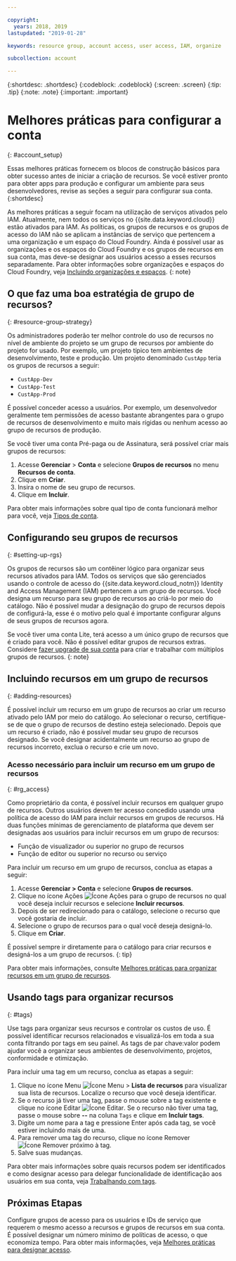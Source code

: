 ```yaml
---

copyright:
  years: 2018, 2019
lastupdated: "2019-01-28"

keywords: resource group, account access, user access, IAM, organize

subcollection: account

---
```


{:shortdesc: .shortdesc}
{:codeblock: .codeblock}
{:screen: .screen}
{:tip: .tip}
{:note: .note}
{:important: .important}


# Melhores práticas para configurar a conta
{: #account_setup}

Essas melhores práticas fornecem os blocos de construção básicos para obter sucesso antes de iniciar a criação de recursos. Se você estiver pronto para obter apps para produção e configurar um ambiente para seus desenvolvedores, revise as seções a seguir para configurar sua conta.
{:shortdesc}

As melhores práticas a seguir focam na utilização de serviços ativados pelo IAM. Atualmente, nem todos os serviços no {{site.data.keyword.cloud}} estão ativados para IAM. As políticas, os grupos de recursos e os grupos de acesso do IAM não se aplicam a instâncias de serviço que pertencem a uma organização e um espaço do Cloud Foundry. Ainda é possível usar as organizações e os espaços do Cloud Foundry e os grupos de recursos em sua conta, mas deve-se designar aos usuários acesso a esses recursos separadamente. Para obter informações sobre organizações e espaços do Cloud Foundry, veja [Incluindo organizações e espaços](/docs/account?topic=account-orgsspacesusers).
{: note}

## O que faz uma boa estratégia de grupo de recursos?
{: #resource-group-strategy}

Os administradores poderão ter melhor controle do uso de recursos no nível de ambiente do projeto se um grupo de recursos por ambiente do projeto for usado. Por exemplo, um projeto típico tem ambientes de desenvolvimento, teste e produção. Um projeto denominado `CustApp` teria os grupos de recursos a seguir:

* `CustApp-Dev`
* `CustApp-Test`
* `CustApp-Prod`

É possível conceder acesso a usuários. Por exemplo, um desenvolvedor geralmente tem permissões de acesso bastante abrangentes para o grupo de recursos de desenvolvimento e muito mais rígidas ou nenhum acesso ao grupo de recursos de produção.

Se você tiver uma conta Pré-paga ou de Assinatura, será possível criar mais grupos de recursos:

1. Acesse **Gerenciar** > **Conta** e selecione **Grupos de recursos** no menu **Recursos de conta**.
3. Clique em **Criar**.
4. Insira o nome de seu grupo de recursos.
5. Clique em **Incluir**.

Para obter mais informações sobre qual tipo de conta funcionará melhor para você, veja [Tipos de conta](/docs/account?topic=account-accounts).


## Configurando seu grupos de recursos
{: #setting-up-rgs}

Os grupos de recursos são um contêiner lógico para organizar seus recursos ativados para IAM. Todos os serviços que são gerenciados usando o controle de acesso do {{site.data.keyword.cloud_notm}} Identity and Access Management (IAM) pertencem a um grupo de recursos. Você designa um recurso para seu grupo de recursos ao criá-lo por meio do catálogo. Não é possível mudar a designação do grupo de recursos depois de configurá-la, esse é o motivo pelo qual é importante configurar alguns de seus grupos de recursos agora.

Se você tiver uma conta Lite, terá acesso a um único grupo de recursos que é criado para você. Não é possível editar grupos de recursos extras. Considere [fazer upgrade de sua conta](/docs/account?topic=account-changeacct#changeacct) para criar e trabalhar com múltiplos grupos de recursos.
{: note}


## Incluindo recursos em um grupo de recursos
{: #adding-resources}

É possível incluir um recurso em um grupo de recursos ao criar um recurso ativado pelo IAM por meio do catálogo. Ao selecionar o recurso, certifique-se de que o grupo de recursos de destino esteja selecionado. Depois que um recurso é criado, não é possível mudar seu grupo de recursos designado. Se você designar acidentalmente um recurso ao grupo de recursos incorreto, exclua o recurso e crie um novo.

### Acesso necessário para incluir um recurso em um grupo de recursos
{: #rg_access}

Como proprietário da conta, é possível incluir recursos em qualquer grupo de recursos. Outros usuários devem ter acesso concedido usando uma política de acesso do IAM para incluir recursos em grupos de recursos. Há duas funções mínimas de gerenciamento de plataforma que devem ser designadas aos usuários para incluir recursos em um grupo de recursos:

* Função de visualizador ou superior no grupo de recursos
* Função de editor ou superior no recurso ou serviço

Para incluir um recurso em um grupo de recursos, conclua as etapas a seguir:

1. Acesse **Gerenciar > Conta** e selecione **Grupos de recursos**.
2. Clique no ícone Ações ![Ícone Ações](../icons/action-menu-icon.svg) para o grupo de recursos no qual você deseja incluir recursos e selecione **Incluir recursos**.
3. Depois de ser redirecionado para o catálogo, selecione o recurso que você gostaria de incluir.
4. Selecione o grupo de recursos para o qual você deseja designá-lo.
5. Clique em **Criar**.

É possível sempre ir diretamente para o catálogo para criar recursos e designá-los a um grupo de recursos.
{: tip}

Para obter mais informações, consulte [Melhores práticas para organizar recursos em um grupo de recursos](/docs/resources?topic=resources-bp_resourcegroups).


## Usando tags para organizar recursos
{: #tags}

Use tags para organizar seus recursos e controlar os custos de uso. É possível identificar recursos relacionados e visualizá-los em toda a sua conta filtrando por tags em seu painel. As tags de par chave:valor podem ajudar você a organizar seus ambientes de desenvolvimento, projetos, conformidade e otimização.

Para incluir uma tag em um recurso, conclua as etapas a seguir:

1. Clique no ícone Menu ![Ícone Menu](../icons/icon_hamburger.svg) > **Lista de recursos** para visualizar sua lista de recursos. Localize o recurso que você deseja identificar.
2. Se o recurso já tiver uma tag, passe o mouse sobre a tag existente e clique no ícone Editar ![Ícone Editar](../icons/edit-tagging.svg). Se o recurso não tiver uma tag, passe o mouse sobre **--** na coluna `Tags` e clique em **Incluir tags**.
3. Digite um nome para a tag e pressione Enter após cada tag, se você estiver incluindo mais de uma.
4. Para remover uma tag do recurso, clique no ícone Remover ![Ícone Remover](../icons/close-tagging.svg) próximo à tag.
5. Salve suas mudanças.

Para obter mais informações sobre quais recursos podem ser identificados e como designar acesso para delegar funcionalidade de identificação aos usuários em sua conta, veja [Trabalhando com tags](/docs/resources?topic=resources-tag).


## Próximas Etapas

Configure grupos de acesso para os usuários e IDs de serviço que requerem o mesmo acesso a recursos e grupos de recursos em sua conta. É possível designar um número mínimo de políticas de acesso, o que economiza tempo. Para obter mais informações, veja [Melhores práticas para designar acesso](/docs/iam?topic=iam-cfaccess).
